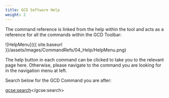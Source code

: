 ```yaml
---
title: GCD Software Help
weight: 2
---
```


The command reference is linked from the help within the tool and acts as a reference for all the commands within the GCD Toolbar:


![HelpMenu]({{ site.baseurl }}/assets/images/CommandRefs/04_Help/HelpMenu.png)

The help button in each command can be clicked to take you to the relevant page here. Otherwise, please navigate to the command you are looking for in the navigation menu at left. <i class="fa fa-hand-o-left" aria-hidden="true"></i>

<i class="fa fa-search"></i> Search below for the GCD Command you are after:
<script>
  (function() {
    var cx = '005613647516835018162:j9llo-legvu';
    var gcse = document.createElement('script');
    gcse.type = 'text/javascript';
    gcse.async = true;
    gcse.src = 'https://cse.google.com/cse.js?cx=' + cx;
    var s = document.getElementsByTagName('script')[0];
    s.parentNode.insertBefore(gcse, s);
  })();
</script>
<gcse:search></gcse:search>